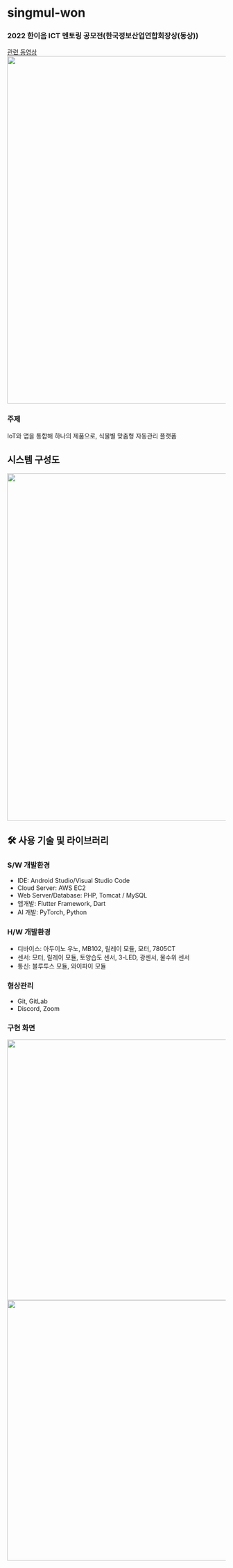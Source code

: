 # singmul-won
### 2022 한이음 ICT 멘토링 공모전(한국정보산업연합회장상(동상))  
[관련 동영상](https://www.youtube.com/watch?v=5ITeZj48Kkc)  
<img src="https://user-images.githubusercontent.com/49058833/225816234-c68984a5-1ba1-4ae2-bae9-0db8ff6ea754.png" width="800"/>

### 주제
IoT와 앱을 통합해 하나의 제품으로, 식물별 맞춤형 자동관리 플랫폼

## 시스템 구성도
<img src="https://github.com/seo-Ireu/singmul-won/assets/49058833/70847977-c35a-41d2-8e18-6d127824e674" width="800"/>

## 🛠️ 사용 기술 및 라이브러리
### S/W 개발환경
- IDE: Android Studio/Visual Studio Code
- Cloud Server: AWS EC2
- Web Server/Database: PHP, Tomcat / MySQL
- 앱개발: Flutter Framework, Dart
- AI 개발: PyTorch, Python

### H/W 개발환경
- 디바이스: 아두이노 우노, MB102, 릴레이 모듈, 모터, 7805CT
- 센서: 모터, 릴레이 모듈, 토양습도 센서, 3-LED, 광센서, 물수위 센서
- 통신: 블루투스 모듈, 와이파이 모듈

### 형상관리
- Git, GitLab
- Discord, Zoom

### 구현 화면

<img src="https://github.com/seo-Ireu/singmul-won/assets/49058833/54b7a9dc-d076-46bc-a6ef-c81f391a4f2c" width="600"/>
<img src="https://github.com/seo-Ireu/singmul-won/assets/49058833/5ee7d6a7-8e7b-4089-8814-faedcdd8266d" width="600"/>
